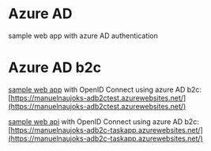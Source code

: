 # Azure AD
sample web app with azure AD authentication


# Azure AD b2c

[sample web app](https://azure.microsoft.com/de-de/documentation/articles/active-directory-b2c-devquickstarts-web-dotnet/) with OpenID Connect using azure AD b2c: [https://manuelnaujoks-adb2ctest.azurewebsites.net/](https://manuelnaujoks-adb2ctest.azurewebsites.net/)

[sample web api](https://azure.microsoft.com/de-de/documentation/articles/active-directory-b2c-devquickstarts-api-dotnet/) with OpenID Connect using azure AD b2c: [https://manuelnaujoks-adb2c-taskapp.azurewebsites.net/](https://manuelnaujoks-adb2c-taskapp.azurewebsites.net/)